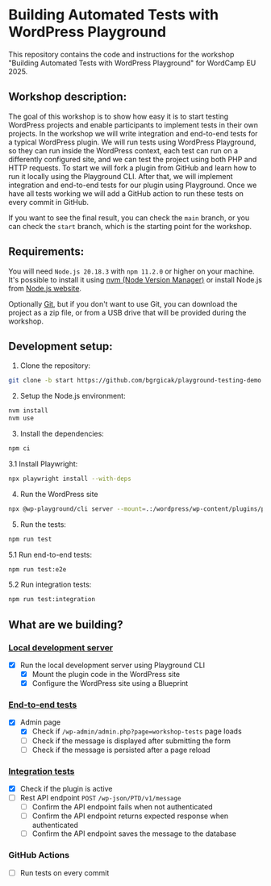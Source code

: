 # Building Automated Tests with WordPress Playground

This repository contains the code and instructions for the workshop "Building Automated Tests with WordPress Playground" for WordCamp EU 2025.

## Workshop description:

The goal of this workshop is to show how easy it is to start testing WordPress projects and enable participants to implement tests in their own projects.
In the workshop we will write integration and end-to-end tests for a typical WordPress plugin.
We will run tests using WordPress Playground, so they can run inside the WordPress context, each test can run on a differently configured site, and we can test the project using both PHP and HTTP requests.
To start we will fork a plugin from GitHub and learn how to run it locally using the Playground CLI. After that, we will implement integration and end-to-end tests for our plugin using Playground.
Once we have all tests working we will add a GitHub action to run these tests on every commit in GitHub.

If you want to see the final result, you can check the `main` branch, or you can check the `start` branch, which is the starting point for the workshop.

## Requirements:

You will need `Node.js 20.18.3` with `npm 11.2.0` or higher on your machine.
It's possible to install it using [nvm (Node Version Manager)](https://github.com/nvm-sh/nvm#installing-and-updating) or install Node.js from [Node.js website](https://nodejs.org/en/download/).

Optionally [Git](https://git-scm.com/downloads), but if you don't want to use Git, you can download the project as a zip file, or from a USB drive that will be provided during the workshop.

## Development setup:

1. Clone the repository:

```bash
git clone -b start https://github.com/bgrgicak/playground-testing-demo
```

2. Setup the Node.js environment:

```bash
nvm install
nvm use
```

3. Install the dependencies:

```bash
npm ci
```

3.1 Install Playwright:

```bash
npx playwright install --with-deps
```

4. Run the WordPress site

```bash
npx @wp-playground/cli server --mount=.:/wordpress/wp-content/plugins/playground-testing-demo
```

5. Run the tests:

```bash
npm run test
```

5.1 Run end-to-end tests:

```bash
npm run test:e2e
```

5.2 Run integration tests:

```bash
npm run test:integration
```

## What are we building?

### [Local development server](https://bero.dev/building-automated-tests-with-wordpress-playground/#cli)

- [x] Run the local development server using Playground CLI
  - [x] Mount the plugin code in the WordPress site
  - [x] Configure the WordPress site using a Blueprint

### [End-to-end tests](https://bero.dev/building-automated-tests-with-wordpress-playground/#e2e)

- [x] Admin page
  - [x] Check if `/wp-admin/admin.php?page=workshop-tests` page loads
  - [ ] Check if the message is displayed after submitting the form
  - [ ] Check if the message is persisted after a page reload

### [Integration tests](https://bero.dev/building-automated-tests-with-wordpress-playground/#integration)

- [x] Check if the plugin is active
- [ ] Rest API endpoint `POST` `/wp-json/PTD/v1/message`
  - [ ] Confirm the API endpoint fails when not authenticated
  - [ ] Confirm the API endpoint returns expected response when authenticated
  - [ ] Confirm the API endpoint saves the message to the database

### GitHub Actions

- [ ] Run tests on every commit
